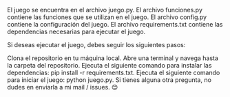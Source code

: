 El juego se encuentra en el archivo juego.py. 
El archivo funciones.py contiene las funciones que se utilizan en el juego.
El archivo config.py contiene la configuración del juego.
El archivo requirements.txt contiene las dependencias necesarias para ejecutar el juego.

Si deseas ejecutar el juego, debes seguir los siguientes pasos:

Clona el repositorio en tu máquina local.
Abre una terminal y navega hasta la carpeta del repositorio.
Ejecuta el siguiente comando para instalar las dependencias: pip install -r requirements.txt.
Ejecuta el siguiente comando para iniciar el juego: python juego.py.
Si tienes alguna otra pregunta, no dudes en enviarla a mi mail / issues. 😊
